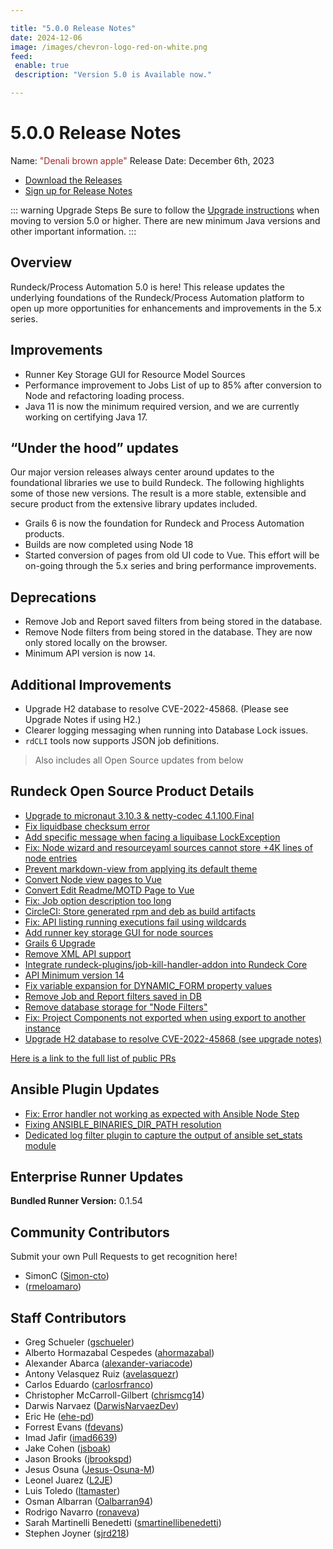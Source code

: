 ```yaml
---

title: "5.0.0 Release Notes"
date: 2024-12-06
image: /images/chevron-logo-red-on-white.png
feed:
 enable: true
 description: "Version 5.0 is Available now."

---
```


# 5.0.0 Release Notes

Name: <span style="color: brown"><span class="glyphicon glyphicon-apple"></span> "Denali brown apple"</span>
Release Date: December 6th, 2023

- [Download the Releases](https://download.rundeck.com/)
- [Sign up for Release Notes](https://www.rundeck.com/release-notes-signup)

::: warning Upgrade Steps
Be sure to follow the [Upgrade instructions](/upgrading/) when moving to version 5.0 or higher.  There are new minimum Java versions and other important information.
:::

## Overview

Rundeck/Process Automation 5.0 is here! This release updates the underlying foundations of the Rundeck/Process Automation platform to open up more opportunities for enhancements and improvements in the 5.x series.

## Improvements

* Runner Key Storage GUI for Resource Model Sources
* Performance improvement to Jobs List of up to 85% after conversion to Node and refactoring loading process.
* Java 11 is now the minimum required version, and we are currently working on certifying Java 17.

## “Under the hood” updates

Our major version releases always center around updates to the foundational libraries we use to build Rundeck. The following highlights some of those new versions. The result is a more stable, extensible and secure product from the extensive library updates included.

* Grails 6 is now the foundation for Rundeck and Process Automation products.
* Builds are now completed using Node 18
* Started conversion of pages from old UI code to Vue.  This effort will be on-going through the 5.x series and bring performance improvements.

## Deprecations

* Remove Job and Report saved filters from being stored in the database.
* Remove Node filters from being stored in the database. They are now only stored locally on the browser.
* Minimum API version is now `14`.

## Additional Improvements

* Upgrade H2 database to resolve CVE-2022-45868.  (Please see Upgrade Notes if using H2.)
* Clearer logging messaging when running into Database Lock issues.
* `rdCLI` tools now supports JSON job definitions.


> Also includes all Open Source updates from below

## Rundeck Open Source Product Details

* [Upgrade to micronaut 3.10.3 &amp; netty-codec 4.1.100.Final](https://github.com/rundeck/rundeck/pull/8704)
* [Fix liquidbase checksum error](https://github.com/rundeck/rundeck/pull/8698)
* [Add specific message when facing a liquibase LockException](https://github.com/rundeck/rundeck/pull/8696)
* [Fix: Node wizard and resourceyaml sources cannot store +4K lines of node entries ](https://github.com/rundeck/rundeck/pull/8690)
* [Prevent markdown-view from applying its default theme](https://github.com/rundeck/rundeck/pull/8689)
* [Convert Node view pages to Vue](https://github.com/rundeck/rundeck/pull/8688)
* [Convert Edit Readme/MOTD Page to Vue](https://github.com/rundeck/rundeck/pull/8687)
* [Fix: Job option description too long](https://github.com/rundeck/rundeck/pull/8685)
* [CircleCI: Store generated rpm and deb as build artifacts](https://github.com/rundeck/rundeck/pull/8684)
* [Fix: API listing running executions fail using wildcards](https://github.com/rundeck/rundeck/pull/8662)
* [Add runner key storage GUI for node sources](https://github.com/rundeck/rundeck/pull/8650)
* [Grails 6 Upgrade](https://github.com/rundeck/rundeck/pull/8648)
* [Remove XML API support](https://github.com/rundeck/rundeck/pull/8586)
* [Integrate rundeck-plugins/job-kill-handler-addon into Rundeck Core](https://github.com/rundeck/rundeck/pull/8584)
* [API Minimum version 14](https://github.com/rundeck/rundeck/pull/8581)
* [Fix variable expansion for DYNAMIC_FORM property values](https://github.com/rundeck/rundeck/pull/8575)
* [Remove Job and Report filters saved in DB](https://github.com/rundeck/rundeck/pull/8562)
* [Remove database storage for &quot;Node Filters&quot;](https://github.com/rundeck/rundeck/pull/8558)
* [Fix: Project Components not exported when using export to another instance](https://github.com/rundeck/rundeck/pull/8504)
* [Upgrade H2 database to resolve CVE-2022-45868 (see upgrade notes)](https://github.com/rundeck/rundeck/pull/8420)

[Here is a link to the full list of public PRs](https://github.com/rundeck/rundeck/pulls?q=is%3Apr+milestone%3A5.0.0+is%3Aclosed)

## Ansible Plugin Updates
* [Fix: Error handler not working as expected with Ansible Node Step](https://github.com/rundeck-plugins/ansible-plugin/pull/343)
* [Fixing ANSIBLE_BINARIES_DIR_PATH resolution](https://github.com/rundeck-plugins/ansible-plugin/pull/342)
* [Dedicated log filter plugin to capture the output of ansible set_stats module](https://github.com/rundeck-plugins/ansible-plugin/pull/341)

## Enterprise Runner Updates

**Bundled Runner Version:** 0.1.54

## Community Contributors

Submit your own Pull Requests to get recognition here!

* SimonC ([Simon-cto](https://github.com/Simon-cto))
*  ([rmeloamaro](https://github.com/rmeloamaro))


## Staff Contributors

* Greg Schueler ([gschueler](https://github.com/gschueler))
* Alberto Hormazabal Cespedes ([ahormazabal](https://github.com/ahormazabal))
* Alexander Abarca ([alexander-variacode](https://github.com/alexander-variacode))
* Antony Velasquez Ruiz ([avelasquezr](https://github.com/avelasquezr))
* Carlos Eduardo ([carlosrfranco](https://github.com/carlosrfranco))
* Christopher McCarroll-Gilbert ([chrismcg14](https://github.com/chrismcg14))
* Darwis Narvaez ([DarwisNarvaezDev](https://github.com/DarwisNarvaezDev))
* Eric He ([ehe-pd](https://github.com/ehe-pd))
* Forrest Evans ([fdevans](https://github.com/fdevans))
* Imad Jafir ([imad6639](https://github.com/imad6639))
* Jake Cohen ([jsboak](https://github.com/jsboak))
* Jason Brooks ([jbrookspd](https://github.com/jbrookspd))
* Jesus Osuna ([Jesus-Osuna-M](https://github.com/Jesus-Osuna-M))
* Leonel Juarez ([L2JE](https://github.com/L2JE))
* Luis Toledo ([ltamaster](https://github.com/ltamaster))
* Osman Albarran ([Oalbarran94](https://github.com/Oalbarran94))
* Rodrigo Navarro ([ronaveva](https://github.com/ronaveva))
* Sarah Martinelli Benedetti ([smartinellibenedetti](https://github.com/smartinellibenedetti))
* Stephen Joyner ([sjrd218](https://github.com/sjrd218))
